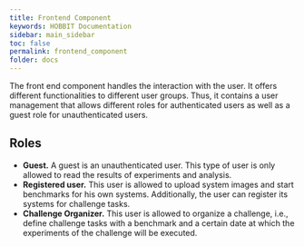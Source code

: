 ```yaml
---
title: Frontend Component
keywords: HOBBIT Documentation
sidebar: main_sidebar
toc: false
permalink: frontend_component
folder: docs
---
```


The front end component handles the interaction with the user.
It offers different functionalities to different user groups.
Thus, it contains a user management that allows different roles for authenticated users as well as a guest role for unauthenticated users.

## Roles

* **Guest.** A guest is an unauthenticated user. This type of user is only allowed to read the results of experiments and analysis.
* **Registered user.** This user is allowed to upload system images and start benchmarks for his own systems. 
Additionally, the user can register its systems for challenge tasks.
* **Challenge Organizer.** This user is allowed to organize a challenge, i.e., define challenge tasks with a benchmark and a certain date at which the experiments of the challenge will be executed.
